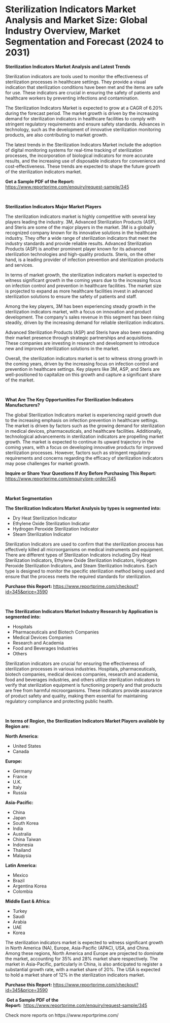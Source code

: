 <p><h1>Sterilization Indicators Market Analysis and Market Size: Global Industry Overview, Market Segmentation and Forecast (2024 to 2031)</h1></p><p><strong>Sterilization Indicators Market Analysis and Latest Trends</strong></p>
<p><p>Sterilization indicators are tools used to monitor the effectiveness of sterilization processes in healthcare settings. They provide a visual indication that sterilization conditions have been met and the items are safe for use. These indicators are crucial in ensuring the safety of patients and healthcare workers by preventing infections and contamination.</p><p>The Sterilization Indicators Market is expected to grow at a CAGR of 6.20% during the forecast period. The market growth is driven by the increasing demand for sterilization indicators in healthcare facilities to comply with stringent regulatory requirements and ensure safety standards. Advances in technology, such as the development of innovative sterilization monitoring products, are also contributing to market growth.</p><p>The latest trends in the Sterilization Indicators Market include the adoption of digital monitoring systems for real-time tracking of sterilization processes, the incorporation of biological indicators for more accurate results, and the increasing use of disposable indicators for convenience and cost-effectiveness. These trends are expected to shape the future growth of the sterilization indicators market.</p></p>
<p><strong>Get a Sample PDF of the Report:&nbsp;</strong> <a href="https://www.reportprime.com/enquiry/request-sample/345">https://www.reportprime.com/enquiry/request-sample/345</a></p>
<p>&nbsp;</p>
<p><strong>Sterilization Indicators Major Market Players</strong></p>
<p><p>The sterilization indicators market is highly competitive with several key players leading the industry. 3M, Advanced Sterilization Products (ASP), and Steris are some of the major players in the market. 3M is a globally recognized company known for its innovative solutions in the healthcare industry. They offer a wide range of sterilization indicators that meet the industry standards and provide reliable results. Advanced Sterilization Products (ASP) is another prominent player known for its advanced sterilization technologies and high-quality products. Steris, on the other hand, is a leading provider of infection prevention and sterilization products and services.</p><p>In terms of market growth, the sterilization indicators market is expected to witness significant growth in the coming years due to the increasing focus on infection control and prevention in healthcare facilities. The market size is projected to expand as more healthcare facilities invest in advanced sterilization solutions to ensure the safety of patients and staff.</p><p>Among the key players, 3M has been experiencing steady growth in the sterilization indicators market, with a focus on innovation and product development. The company's sales revenue in this segment has been rising steadily, driven by the increasing demand for reliable sterilization indicators.</p><p>Advanced Sterilization Products (ASP) and Steris have also been expanding their market presence through strategic partnerships and acquisitions. These companies are investing in research and development to introduce new and improved sterilization solutions in the market.</p><p>Overall, the sterilization indicators market is set to witness strong growth in the coming years, driven by the increasing focus on infection control and prevention in healthcare settings. Key players like 3M, ASP, and Steris are well-positioned to capitalize on this growth and capture a significant share of the market.</p></p>
<p>&nbsp;</p>
<p><strong>What Are The Key Opportunities For Sterilization Indicators Manufacturers?</strong></p>
<p><p>The global Sterilization Indicators market is experiencing rapid growth due to the increasing emphasis on infection prevention in healthcare settings. The market is driven by factors such as the growing demand for sterilization in medical devices, pharmaceuticals, and healthcare facilities. Additionally, technological advancements in sterilization indicators are propelling market growth. The market is expected to continue its upward trajectory in the coming years, with a focus on developing innovative products for improved sterilization processes. However, factors such as stringent regulatory requirements and concerns regarding the efficacy of sterilization indicators may pose challenges for market growth.</p></p>
<p><strong>Inquire or Share Your Questions If Any Before Purchasing This Report:</strong> <a href="https://www.reportprime.com/enquiry/pre-order/345">https://www.reportprime.com/enquiry/pre-order/345</a></p>
<p>&nbsp;</p>
<p><strong>Market Segmentation</strong></p>
<p><strong>The Sterilization Indicators Market Analysis by types is segmented into:</strong></p>
<p><ul><li>Dry Heat Sterilization Indicator</li><li>Ethylene Oxide Sterilization Indicator</li><li>Hydrogen Peroxide Sterilization Indicator</li><li>Steam Sterilization Indicator</li></ul></p>
<p><p>Sterilization Indicators are used to confirm that the sterilization process has effectively killed all microorganisms on medical instruments and equipment. There are different types of Sterilization Indicators including Dry Heat Sterilization Indicators, Ethylene Oxide Sterilization Indicators, Hydrogen Peroxide Sterilization Indicators, and Steam Sterilization Indicators. Each type is designed to monitor the specific sterilization method being used and ensure that the process meets the required standards for sterilization.</p></p>
<p><strong>Purchase this Report:&nbsp;</strong><a href="https://www.reportprime.com/checkout?id=345&price=3590">https://www.reportprime.com/checkout?id=345&price=3590</a></p>
<p>&nbsp;</p>
<p><strong>The Sterilization Indicators Market Industry Research by Application is segmented into:</strong></p>
<p><ul><li>Hospitals</li><li>Pharmaceuticals and Biotech Companies</li><li>Medical Devices Companies</li><li>Research and Academia</li><li>Food and Beverages Industries</li><li>Others</li></ul></p>
<p><p>Sterilization indicators are crucial for ensuring the effectiveness of sterilization processes in various industries. Hospitals, pharmaceuticals, biotech companies, medical devices companies, research and academia, food and beverages industries, and others utilize sterilization indicators to verify that sterilization equipment is functioning properly and that products are free from harmful microorganisms. These indicators provide assurance of product safety and quality, making them essential for maintaining regulatory compliance and protecting public health.</p></p>
<p>&nbsp;</p>
<p><strong>In terms of Region, the Sterilization Indicators Market Players available by Region are:</strong></p>
<p>
    <p> <strong> North America: </strong>
        <ul>
            <li>United States</li>
            <li>Canada</li>
        </ul>
        </p> 
    <p> <strong> Europe: </strong>
        <ul>
            <li>Germany</li>
            <li>France</li>
            <li>U.K.</li>
            <li>Italy</li>
            <li>Russia</li>
        </ul>
        </p> 
    <p> <strong> Asia-Pacific: </strong>
        <ul>
            <li>China</li>
            <li>Japan</li>
            <li>South Korea</li>
            <li>India</li>
            <li>Australia</li>
            <li>China Taiwan</li>
            <li>Indonesia</li>
            <li>Thailand</li>
            <li>Malaysia</li>
        </ul>
        </p> 
    <p> <strong> Latin America: </strong>
        <ul>
            <li>Mexico</li>
            <li>Brazil</li>
            <li>Argentina Korea</li>
            <li>Colombia</li>
        </ul>
        </p> 
    <p> <strong> Middle East & Africa: </strong>
        <ul>
            <li>Turkey</li>
            <li>Saudi</li>
            <li>Arabia</li>
            <li>UAE</li>
            <li>Korea</li>
        </ul>
    </p>
    </p>
<p><p>The sterilization indicators market is expected to witness significant growth in North America (NA), Europe, Asia-Pacific (APAC), USA, and China. Among these regions, North America and Europe are projected to dominate the market, accounting for 35% and 28% market share respectively. The market in Asia-Pacific, particularly in China, is also anticipated to register a substantial growth rate, with a market share of 20%. The USA is expected to hold a market share of 12% in the sterilization indicators market.</p></p>
<p><strong>Purchase this Report: </strong><a href="https://www.reportprime.com/checkout?id=345&price=3590">https://www.reportprime.com/checkout?id=345&price=3590</a></p>
<p>&nbsp;<strong>Get a Sample PDF of the Report:&nbsp;&nbsp;</strong><a href="https://www.reportprime.com/enquiry/request-sample/345">https://www.reportprime.com/enquiry/request-sample/345</a></p>
<p><strong></strong></p>
<p>Check more reports on https://www.reportprime.com/</p>